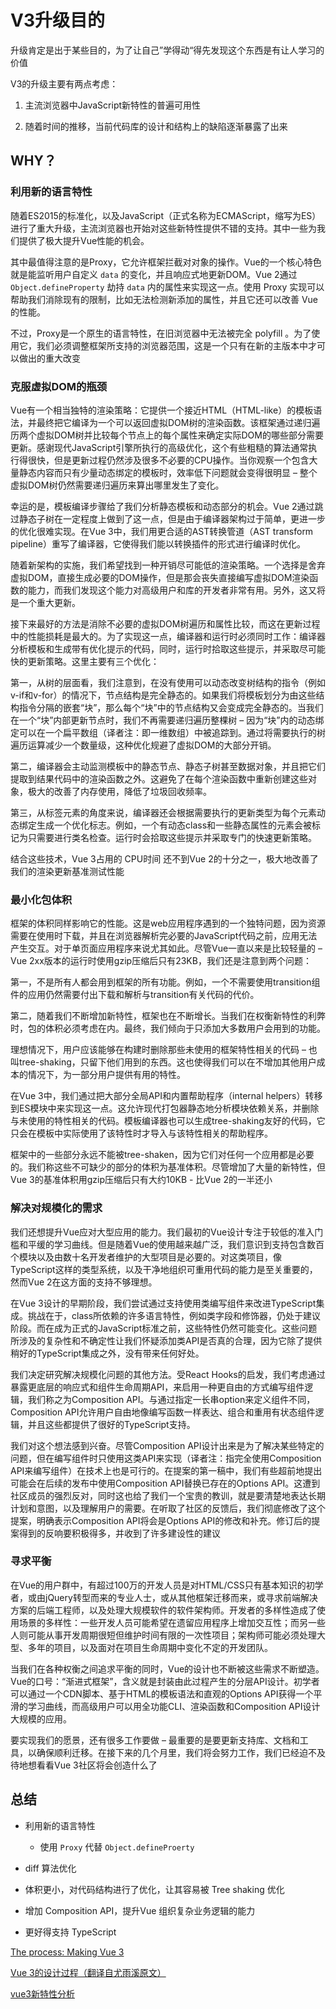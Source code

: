 # V3升级目的

升级肯定是出于某些目的，为了让自己”学得动“得先发现这个东西是有让人学习的价值

V3的升级主要有两点考虑：

1. 主流浏览器中JavaScript新特性的普遍可用性

2. 随着时间的推移，当前代码库的设计和结构上的缺陷逐渐暴露了出来

## WHY？

### 利用新的语言特性

随着ES2015的标准化，以及JavaScript（正式名称为ECMAScript，缩写为ES） 进行了重大升级，主流浏览器也开始对这些新特性提供不错的支持。其中一些为我们提供了极大提升Vue性能的机会。

其中最值得注意的是Proxy，它允许框架拦截对对象的操作。Vue的一个核心特色就是能监听用户自定义 `data` 的变化，并且响应式地更新DOM。Vue 2通过 `Object.defineProperty` 劫持 `data` 内的属性来实现这一点。使用 Proxy 实现可以帮助我们消除现有的限制，比如无法检测新添加的属性，并且它还可以改善 Vue 的性能。

不过，Proxy是一个原生的语言特性，在旧浏览器中无法被完全 polyfill 。为了使用它，我们必须调整框架所支持的浏览器范围，这是一个只有在新的主版本中才可以做出的重大改变

### 克服虚拟DOM的瓶颈

Vue有一个相当独特的渲染策略：它提供一个接近HTML（HTML-like）的模板语法，并最终把它编译为一个可以返回虚拟DOM树的渲染函数。该框架通过递归遍历两个虚拟DOM树并比较每个节点上的每个属性来确定实际DOM的哪些部分需要更新。感谢现代JavaScript引擎所执行的高级优化，这个有些粗糙的算法通常执行得很快，但是更新过程仍然涉及很多不必要的CPU操作。当你观察一个包含大量静态内容而只有少量动态绑定的模板时，效率低下问题就会变得很明显 – 整个虚拟DOM树仍然需要递归遍历来算出哪里发生了变化。

幸运的是，模板编译步骤给了我们分析静态模板和动态部分的机会。Vue 2通过跳过静态子树在一定程度上做到了这一点，但是由于编译器架构过于简单，更进一步的优化很难实现。在Vue 3中，我们用更合适的AST转换管道（AST transform pipeline）重写了编译器，它使得我们能以转换插件的形式进行编译时优化。

随着新架构的实施，我们希望找到一种开销尽可能低的渲染策略。一个选择是舍弃虚拟DOM，直接生成必要的DOM操作，但是那会丧失直接编写虚拟DOM渲染函数的能力，而我们发现这个能力对高级用户和库的开发者非常有用。另外，这又将是一个重大更新。

接下来最好的方法是消除不必要的虚拟DOM树遍历和属性比较，而这在更新过程中的性能损耗是最大的。为了实现这一点，编译器和运行时必须同时工作：编译器分析模板和生成带有优化提示的代码，同时，运行时拾取这些提示，并采取尽可能快的更新策略。这里主要有三个优化：

第一，从树的层面看，我们注意到，在没有使用可以动态改变树结构的指令（例如v-if和v-for）的情况下，节点结构是完全静态的。如果我们将模板划分为由这些结构指令分隔的嵌套“块”，那么每个“块”中的节点结构又会变成完全静态的。当我们在一个“块”内部更新节点时，我们不再需要递归遍历整棵树 – 因为“块”内的动态绑定可以在一个扁平数组（译者注：即一维数组）中被追踪到。通过将需要执行的树遍历运算减少一个数量级，这种优化规避了虚拟DOM的大部分开销。

第二，编译器会主动监测模板中的静态节点、静态子树甚至数据对象，并且把它们提取到结果代码中的渲染函数之外。这避免了在每个渲染函数中重新创建这些对象，极大的改善了内存使用，降低了垃圾回收频率。

第三，从标签元素的角度来说，编译器还会根据需要执行的更新类型为每个元素动态绑定生成一个优化标志。例如，一个有动态class和一些静态属性的元素会被标记为只需要进行类名检查。运行时会拾取这些提示并采取专门的快速更新策略。

结合这些技术，Vue 3占用的 CPU时间 还不到Vue 2的十分之一，极大地改善了我们的渲染更新基准测试性能

### 最小化包体积

框架的体积同样影响它的性能。这是web应用程序遇到的一个独特问题，因为资源需要在使用时下载，并且在浏览器解析完必要的JavaScript代码之前，应用无法产生交互。对于单页面应用程序来说尤其如此。尽管Vue一直以来是比较轻量的 – Vue 2xx版本的运行时使用gzip压缩后只有23KB，我们还是注意到两个问题：

第一，不是所有人都会用到框架的所有功能。例如，一个不需要使用transition组件的应用仍然需要付出下载和解析与transition有关代码的代价。

第二，随着我们不断增加新特性，框架也在不断增长。当我们在权衡新特性的利弊时，包的体积必须考虑在内。最终，我们倾向于只添加大多数用户会用到的功能。

理想情况下，用户应该能够在构建时删除那些未使用的框架特性相关的代码 – 也叫tree-shaking，只留下他们用到的东西。这也使得我们可以在不增加其他用户成本的情况下，为一部分用户提供有用的特性。

在Vue 3中，我们通过把大部分全局API和内置帮助程序（internal helpers）转移到ES模块中来实现这一点。这允许现代打包器静态地分析模块依赖关系，并删除与未使用的特性相关的代码。模板编译器也可以生成tree-shaking友好的代码，它只会在模板中实际使用了该特性时才导入与该特性相关的帮助程序。

框架中的一些部分永远不能被tree-shaken，因为它们对任何一个应用都是必要的。我们称这些不可缺少的部分的体积为基准体积。尽管增加了大量的新特性，但Vue 3的基准体积用gzip压缩后只有大约10KB - 比Vue 2的一半还小

### 解决对规模化的需求

我们还想提升Vue应对大型应用的能力。我们最初的Vue设计专注于较低的准入门槛和平缓的学习曲线。但是随着Vue的使用越来越广泛，我们意识到支持包含数百个模块以及由数十名开发者维护的大型项目是必要的。对这类项目，像TypeScript这样的类型系统，以及干净地组织可重用代码的能力是至关重要的，然而Vue 2在这方面的支持不够理想。

在Vue 3设计的早期阶段，我们尝试通过支持使用类编写组件来改进TypeScript集成。挑战在于，class所依赖的许多语言特性，例如类字段和修饰器，仍处于建议阶段。而在成为正式的JavaScript标准之前，这些特性仍然可能变化。这些问题所涉及的复杂性和不确定性让我们怀疑添加类API是否真的合理，因为它除了提供稍好的TypeScript集成之外，没有带来任何好处。

我们决定研究解决规模化问题的其他方法。受React Hooks的启发，我们考虑通过暴露更底层的响应式和组件生命周期API，来启用一种更自由的方式编写组件逻辑，我们称之为Composition API。与通过指定一长串option来定义组件不同，Composition API允许用户自由地像编写函数一样表达、组合和重用有状态组件逻辑，并且这些都提供了很好的TypeScript支持。

我们对这个想法感到兴奋。尽管Composition API设计出来是为了解决某些特定的问题，但在编写组件时只使用这类API来实现（译者注：指完全使用Composition API来编写组件）在技术上也是可行的。在提案的第一稿中，我们有些超前地提出可能会在后续的发布中使用Composition API替换已存在的Options API。这遭到社区成员的强烈反对，同时这也给了我们一个宝贵的教训，就是要清楚地表达长期计划和意图，以及理解用户的需要。在听取了社区的反馈后，我们彻底修改了这个提案，明确表示Composition API将会是Options API的修改和补充。修订后的提案得到的反响要积极得多，并收到了许多建设性的建议



### 寻求平衡

在Vue的用户群中，有超过100万的开发人员是对HTML/CSS只有基本知识的初学者，或由jQuery转型而来的专业人士，或从其他框架迁移而来，或寻求前端解决方案的后端工程师，以及处理大规模软件的软件架构师。开发者的多样性造成了使用场景的多样性：一些开发人员可能希望在遗留应用程序上增加交互性；而另一些人则可能从事开发周期很短但维护时间有限的一次性项目；架构师可能必须处理大型、多年的项目，以及面对在项目生命周期中变化不定的开发团队。

当我们在各种权衡之间追求平衡的同时，Vue的设计也不断被这些需求不断塑造。Vue的口号：“渐进式框架”，含义就是封装由此过程产生的分层API设计。初学者可以通过一个CDN脚本、基于HTML的模板语法和直观的Options API获得一个平滑的学习曲线，而高级用户可以用全功能CLI、渲染函数和Composition API设计大规模的应用。

要实现我们的愿景，还有很多工作要做 – 最重要的是要更新支持库、文档和工具，以确保顺利迁移。在接下来的几个月里，我们将会努力工作，我们已经迫不及待地想看看Vue 3社区将会创造什么了

## 总结

- 利用新的语言特性

  - 使用 `Proxy` 代替 `Object.defineProerty`
  
- diff 算法优化

- 体积更小，对代码结构进行了优化，让其容易被 Tree shaking 优化

- 增加 Composition API，提升Vue 组织复杂业务逻辑的能力

- 更好得支持 TypeScript

[The process: Making Vue 3](https://increment.com/frontend/making-vue-3/)

[Vue 3的设计过程（翻译自尤雨溪原文）](https://blog.csdn.net/qq_41694291/article/details/107916688)

[vue3新特性分析](https://blog.csdn.net/weixin_45514320/article/details/110070787)